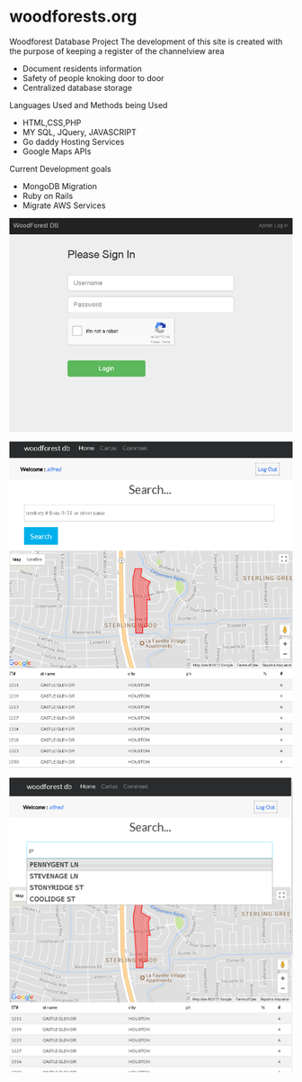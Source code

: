 # woodforests.org
Woodforest Database Project 
The development of this site is created with the purpose of keeping a register of the channelview area

- Document residents information 
- Safety of people knoking door to door 
- Centralized database storage 

Languages Used and Methods being Used 
- HTML,CSS,PHP
- MY SQL, JQuery, JAVASCRIPT 
- Go daddy Hosting Services 
- Google Maps APIs 

Current Development goals
- MongoDB Migration
- Ruby on Rails
- Migrate AWS Services 

![alt text](https://github.com/filehippo/woodforests/blob/master/wood%20pic.PNG)

![alt text](https://github.com/filehippo/woodforests/blob/master/wood2%20pic.PNG)

![alt text](https://github.com/filehippo/woodforests/blob/master/wood3%20pic.PNG)
